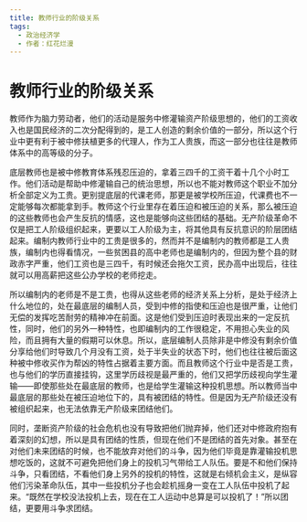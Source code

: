 ```yaml
---
title: 教师行业的阶级关系
tags:
  - 政治经济学
  - 作者：红花烂漫
---
```


# 教师行业的阶级关系

教师作为脑力劳动者，他们的活动是服务中修灌输资产阶级思想的，他们的工资收入也是国民经济的二次分配得到的，是工人创造的剩余价值的一部分，所以这个行业中更有利于被中修扶植更多的代理人，作为工人贵族，而这一部分也往往是教师体系中的高等级的分子。

底层教师也是被中修教育体系残忍压迫的，拿着三四千的工资干着十几个小时工作。他们活动是帮助中修灌输自己的统治思想，所以也不能对教师这个职业不加分析全部定义为工贵。更别提底层的代课老师，那更是被学校所压迫，代课费也不一定能够每次都能拿到手。教师这个行业里存在着压迫和被压迫的关系，那么被压迫的这些教师也会产生反抗的情感，这也是能够向这些团结的基础。无产阶级革命不仅是把工人阶级组织起来，更要以工人阶级为主，将其他具有反抗意识的阶层团结起来。编制内教师行业中的工贵是很多的，然而并不是编制内的教师都是工人贵族，编制内也得看情况，一些贫困县的高中老师也是编制内的，但因为整个县的财政赤字严重，他们工资也是三四千，有时候还会拖欠工资，民办高中出现后，往往就可以用高薪把这些公办学校的老师挖走。

所以编制内的老师是不是工贵，也得从这些老师的经济关系上分析，是处于经济上什么地位的，处在最底层的编制人员，受到中修的指使和压迫也是很严重，让他们无偿的发挥吃苦耐劳的精神冲在前面。这是他们受到压迫时表现出来的一定反抗性，同时，他们的另外一种特性，也即编制内的工作很稳定，不用担心失业的风险，而且拥有大量的假期可以休息。所以，底层编制人员除非是中修没有剩余价值分享给他们时导致几个月没有工资，处于半失业的状态下时，他们也往往被后面这种被中修收买作为帮凶的特性占据着主要方面。而且教师这个行业中是否是工贵，也与他们的学历直接挂钩，这里学历歧视是最严重的，他们又把学历歧视向学生灌输——即使那些处在最底层的教师，也是给学生灌输这种投机思想。所以教师当中最底层的那些处在被压迫地位下的，具有被团结的特性。但是因为无产阶级还没有被组织起来，也无法依靠无产阶级来团结他们。

同时，垄断资产阶级的社会危机也没有导致把他们抛弃掉，他们还对中修政府抱有着深刻的幻想，所以是具有团结的性质，但现在他们不是团结的首先对象。甚至在对他们未来团结的时候，也不能放弃对他们的斗争，因为他们毕竟是靠灌输投机思想吃饭的，这就不可避免把他们身上的投机习气带给工人队伍。要是不和他们保持斗争，只看团结，不看他们身上另外的投机的特性，这就是右倾机会主义，是纵容他们污染革命队伍，其中一些投机分子也会趁机摇身一变在工人队伍中投机了起来。“既然在学校没法投机上去，现在在工人运动中总算是可以投机了！”所以团结，更要用斗争求团结。

